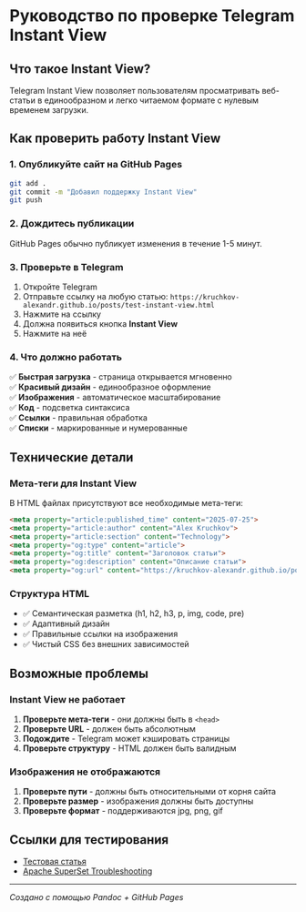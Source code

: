 # Руководство по проверке Telegram Instant View

## Что такое Instant View?

Telegram Instant View позволяет пользователям просматривать веб-статьи в единообразном и легко читаемом формате с нулевым временем загрузки.

## Как проверить работу Instant View

### 1. Опубликуйте сайт на GitHub Pages

```bash
git add .
git commit -m "Добавил поддержку Instant View"
git push
```

### 2. Дождитесь публикации

GitHub Pages обычно публикует изменения в течение 1-5 минут.

### 3. Проверьте в Telegram

1. Откройте Telegram
2. Отправьте ссылку на любую статью: `https://kruchkov-alexandr.github.io/posts/test-instant-view.html`
3. Нажмите на ссылку
4. Должна появиться кнопка **Instant View**
5. Нажмите на неё

### 4. Что должно работать

✅ **Быстрая загрузка** - страница открывается мгновенно  
✅ **Красивый дизайн** - единообразное оформление  
✅ **Изображения** - автоматическое масштабирование  
✅ **Код** - подсветка синтаксиса  
✅ **Ссылки** - правильная обработка  
✅ **Списки** - маркированные и нумерованные  

## Технические детали

### Мета-теги для Instant View

В HTML файлах присутствуют все необходимые мета-теги:

```html
<meta property="article:published_time" content="2025-07-25">
<meta property="article:author" content="Alex Kruchkov">
<meta property="article:section" content="Technology">
<meta property="og:type" content="article">
<meta property="og:title" content="Заголовок статьи">
<meta property="og:description" content="Описание статьи">
<meta property="og:url" content="https://kruchkov-alexandr.github.io/posts/статья.html">
```

### Структура HTML

- ✅ Семантическая разметка (h1, h2, h3, p, img, code, pre)
- ✅ Адаптивный дизайн
- ✅ Правильные ссылки на изображения
- ✅ Чистый CSS без внешних зависимостей

## Возможные проблемы

### Instant View не работает

1. **Проверьте мета-теги** - они должны быть в `<head>`
2. **Проверьте URL** - должен быть абсолютным
3. **Подождите** - Telegram может кэшировать страницы
4. **Проверьте структуру** - HTML должен быть валидным

### Изображения не отображаются

1. **Проверьте пути** - должны быть относительными от корня сайта
2. **Проверьте размер** - изображения должны быть доступны
3. **Проверьте формат** - поддерживаются jpg, png, gif

## Ссылки для тестирования

- [Тестовая статья](/posts/test-instant-view.html)
- [Apache SuperSet Troubleshooting](/posts/apache-simple.html)

---

*Создано с помощью Pandoc + GitHub Pages* 